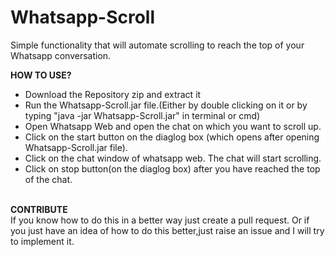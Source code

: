 # Whatsapp-Scroll
Simple functionality that will automate scrolling to reach the top of your Whatsapp conversation. 

<b>HOW TO USE?</b>
<ul>
  <li>Download the Repository zip and extract it</li>
  <li>Run the Whatsapp-Scroll.jar file.(Either by double clicking on it or by typing "java -jar Whatsapp-Scroll.jar" in terminal or cmd)</li>
  <li>Open Whatsapp Web and open the chat on which you want to scroll up.</li>
  <li>Click on the start button on the diaglog box (which opens after opening Whatsapp-Scroll.jar file).</li>
  <li>Click on the chat window of whatsapp web. The chat will start scrolling.</li>
  <li>Click on stop button(on the diaglog box) after you have reached the top of the chat.</li>
</ul>
<br>
<b>CONTRIBUTE</b><br>
If you know how to do this in a better way just create a pull request. Or if you just have an idea of how to do this better,just raise an issue and I will try to implement it.
